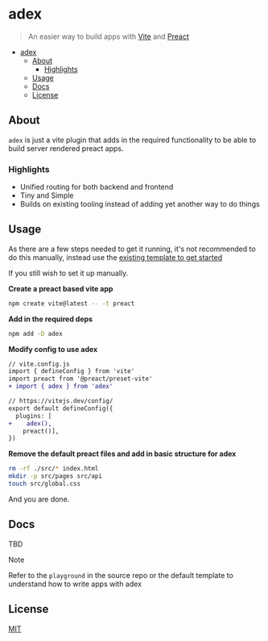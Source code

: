 # adex

> An easier way to build apps with [Vite](http://vitejs.dev) and
> [Preact](http://preactjs.com)

- [adex](#adex)
  - [About](#about)
    - [Highlights](#highlights)
  - [Usage](#usage)
  - [Docs](#docs)
  - [License](#license)

## About

`adex` is just a vite plugin that adds in the required functionality to be able
to build server rendered preact apps.

### Highlights

- Unified routing for both backend and frontend
- Tiny and Simple
- Builds on existing tooling instead of adding yet another way to do things

## Usage

As there are a few steps needed to get it running, it's not recommended to do
this manually, instead use the
[existing template to get started](https://github.com/barelyhuman/adex-default-template)

If you still wish to set it up manually.

**Create a preact based vite app**

```sh
npm create vite@latest -- -t preact
```

**Add in the required deps**

```sh
npm add -D adex
```

**Modify config to use adex**

```diff
// vite.config.js
import { defineConfig } from 'vite'
import preact from '@preact/preset-vite'
+ import { adex } from 'adex'

// https://vitejs.dev/config/
export default defineConfig({
  plugins: [
+    adex(),
    preact()],
})
```

**Remove the default preact files and add in basic structure for adex**

```sh
rm -rf ./src/* index.html
mkdir -p src/pages src/api
touch src/global.css
```

And you are done.

## Docs

TBD

> [!NOTE]
>
> Refer to the `playground` in the source repo or the default template to
> understand how to write apps with adex

## License

[MIT](/LICENSE)
